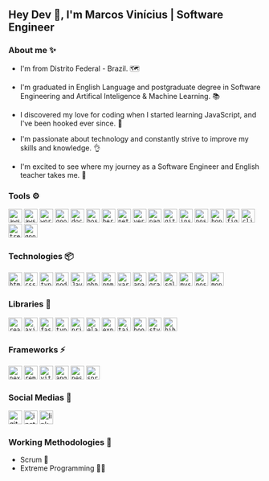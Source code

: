 ## Hey Dev 👋, I'm Marcos Vinícius | Software Engineer

### About me ✨

 - I'm from Distrito Federal - Brazil. 🗺️

 - I'm graduated in English Language and postgraduate degree in Software Engineering and Artifical Inteligence & Machine Learning. 📚

 - I discovered my love for coding when I started learning JavaScript, and I've been hooked ever since. 🤝
 
 - I'm passionate about technology and constantly strive to improve my skills and knowledge. 👌

 - I'm excited to see where my journey as a Software Engineer and English teacher takes me. 🚀

### Tools ⚙

<code><img height="27" src="https://cdn.simpleicons.org/awslambda/99aab5" alt="aws lambda"></code>
<code><img height="27" src="https://cdn.simpleicons.org/amazons3/99aab5" alt="aws s3"></code>
<code><img height="27" src="https://cdn.simpleicons.org/wordpress/99aab5" alt="wordpress"></code>
<code><img height="27" src="https://cdn.simpleicons.org/googleanalytics/99aab5" alt="google analytics"></code>
<code><img height="27" src="https://cdn.simpleicons.org/docker/99aab5" alt="docker"></code>
<code><img height="27" src="https://cdn.simpleicons.org/hostinger/99aab5" alt="hostinger"></code>
<code><img height="27" src="https://cdn.simpleicons.org/heroku/99aab5" alt="heroku"></code>
<code><img height="27" src="https://cdn.simpleicons.org/netlify/99aab5" alt="netlify"></code>
<code><img height="27" src="https://cdn.simpleicons.org/vercel/99aab5" alt="vercel"></code>
<code><img height="27" src="https://cdn.simpleicons.org/pagseguro/99aab5" alt="pagseguro"></code>
<code><img height="27" src="https://cdn.simpleicons.org/github/99aab5" alt="github"></code>
<code><img height="27" src="https://cdn.simpleicons.org/insomnia/99aab5" alt="insomnia"></code>
<code><img height="27" src="https://cdn.simpleicons.org/postman/99aab5" alt="postman"></code>
<code><img height="27" src="https://cdn.simpleicons.org/hoppscotch/99aab5" alt="hoppscotch"></code>
<code><img height="27" src="https://cdn.simpleicons.org/figma/99aab5" alt="figma"></code>
<code><img height="27" src="https://cdn.simpleicons.org/clickup/99aab5" alt="clickup"></code>
<code><img height="27" src="https://cdn.simpleicons.org/trello/99aab5" alt="trello"></code>
<code><img height="27" src="https://cdn.simpleicons.org/googlemeet/99aab5" alt="google meet"></code>

### Technologies 📦

<code><img height="27" src="https://cdn.simpleicons.org/html5/99aab5" alt="html5"></code>
<code><img height="27" src="https://cdn.simpleicons.org/css3/99aab5" alt="css3"></code>
<code><img height="27" src="https://cdn.simpleicons.org/typescript/99aab5" alt="typescript"></code>
<code><img height="27" src="https://cdn.simpleicons.org/node.js/99aab5" alt="node.js"></code>
<code><img height="27" src="https://cdn.simpleicons.org/OpenJDK/99aab5" alt="Java"></code>
<code><img height="27" src="https://cdn.simpleicons.org/php/99aab5" alt="php"></code>
<code><img height="27" src="https://cdn.simpleicons.org/npm/99aab5" alt="npm"></code>
<code><img height="27" src="https://cdn.simpleicons.org/yarn/99aab5" alt="yarn"></code>
<code><img height="27" src="https://cdn.simpleicons.org/apachemaven/99aab5" alt="apachemaven"></code>
<code><img height="27" src="https://cdn.simpleicons.org/graphql/99aab5" alt="graphql"></code>
<code><img height="27" src="https://cdn.simpleicons.org/sqlite/99aab5" alt="sqlite"></code>
<code><img height="27" src="https://cdn.simpleicons.org/mysql/99aab5" alt="mysql"></code>
<code><img height="27" src="https://cdn.simpleicons.org/postgresql/99aab5" alt="postgresql"></code>
<code><img height="27" src="https://cdn.simpleicons.org/mongodb/99aab5" alt="mongodb"></code>

### Libraries 🌴

<code><img height="27" src="https://cdn.simpleicons.org/react/99aab5" alt="react"></code>
<code><img height="27" src="https://cdn.simpleicons.org/axios/99aab5" alt="axios"></code>
<code><img height="27" src="https://cdn.simpleicons.org/fastify/99aab5" alt="fastify"></code>
<code><img height="27" src="https://cdn.simpleicons.org/typeorm/99aab5" alt="typeorm"></code>
<code><img height="27" src="https://cdn.simpleicons.org/prisma/99aab5" alt="prisma"></code>
<code><img height="27" src="https://cdn.simpleicons.org/elastic/99aab5" alt="elastic"></code>
<code><img height="27" src="https://cdn.simpleicons.org/express/99aab5" alt="express"></code>
<code><img height="27" src="https://cdn.simpleicons.org/tailwindcss/99aab5" alt="tailwindcss"></code>
<code><img height="27" src="https://cdn.simpleicons.org/bootstrap/99aab5" alt="bootstrap"></code>
<code><img height="27" src="https://cdn.simpleicons.org/styledcomponents/99aab5" alt="styledcomponents"></code>
<code><img height="27" src="https://cdn.simpleicons.org/hibernate/99aab5" alt="hibernate"></code>

### Frameworks ⚡

<code><img height="27" src="https://cdn.simpleicons.org/next.js/99aab5" alt="next.js"></code>
<code><img height="27" src="https://cdn.simpleicons.org/remix/99aab5" alt="remix"></code>
<code><img height="27" src="https://cdn.simpleicons.org/vite/99aab5" alt="vite"></code>
<code><img height="27" src="https://cdn.simpleicons.org/angular/99aab5" alt="angular"></code>
<code><img height="27" src="https://cdn.simpleicons.org/nestjs/99aab5" alt="nestjs"></code>
<code><img height="27" src="https://cdn.simpleicons.org/springboot/99aab5" alt="springboot"></code>

### Social Medias :speech_balloon:

<a href="https://github.com/Marki1ins"><img height="27" src="https://cdn.simpleicons.org/github/99aab5" alt="github" target="_blank"></a>
<a href="https://instagram.com/_markiins"><img height="27" src="https://cdn.simpleicons.org/instagram/99aab5" alt="instagram" target="_blank"></a>
<a href="https://www.linkedin.com/in/marcos-carvalho-43633121a/"><img height="27" src="https://cdn.simpleicons.org/linkedin/99aab5" alt="linkedin" target="_blank"></a>

### Working Methodologies 🦺

- Scrum 🤝
- Extreme Programming 🏃‍♂
